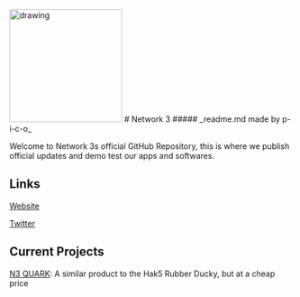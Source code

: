 <img src="https://i.ibb.co/CJT3573/Network-3-logo.png" alt="drawing" width="200"/>
# Network 3
##### _readme.md made by p-i-c-o_

Welcome to Network 3s official GitHub Repository, this is where we publish official updates and demo test our apps and softwares.

## Links

[Website](https://www.network3.tk)

[Twitter](https://twitter.com/Network_3_)

## Current Projects

[N3 QUARK](https://github.com/p-i-c-o/n3/tree/main/N3%20Quark%20Utility%20Tool):
A similar product to the Hak5 Rubber Ducky, but at a cheap price
